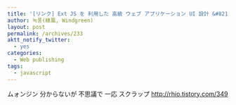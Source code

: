 ```yaml
---
title: '[リンク] Ext JS を 利用した 高級 ウェブ アプリケーション UI 設計 &#8211; Viewport 便'
author: 녹풍(綠風, Windgreen)
layout: post
permalink: /archives/233
aktt_notify_twitter:
  - yes
categories:
  - Web publishing
tags:
  - javascript
---
```

ムォンジン 分からないが 不思議で 一応 スクラップ <a target="_blank" href="http://rhio.tistory.com/349">http://rhio.tistory.com/349</a>